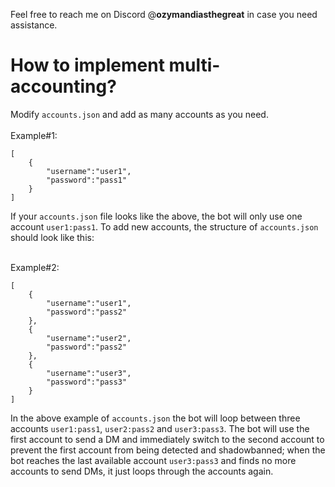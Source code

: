 Feel free to reach me on Discord @**ozymandiasthegreat** in case you need assistance.
# How to implement multi-accounting?
Modify ```accounts.json``` and add as many accounts as you need.<br><br>
Example#1:
```
[
    {
        "username":"user1",
        "password":"pass1"
    }
]
```
If your ```accounts.json``` file looks like the above, the bot will only use one account ```user1:pass1```. To add new accounts, the structure of ```accounts.json``` should look like this:
<br><br>

Example#2:
```
[
    {
        "username":"user1",
        "password":"pass2"
    },
    {
        "username":"user2",
        "password":"pass2"
    },
    {
        "username":"user3",
        "password":"pass3"
    }
]
```
In the above example of ```accounts.json``` the bot will loop between three accounts ```user1:pass1```, ```user2:pass2``` and ```user3:pass3```. The bot will use the first account to send a DM and immediately switch to the second account to prevent the first account from being detected and shadowbanned; when the bot reaches the last available account ```user3:pass3``` and finds no more accounts to send DMs, it just loops through the accounts again.